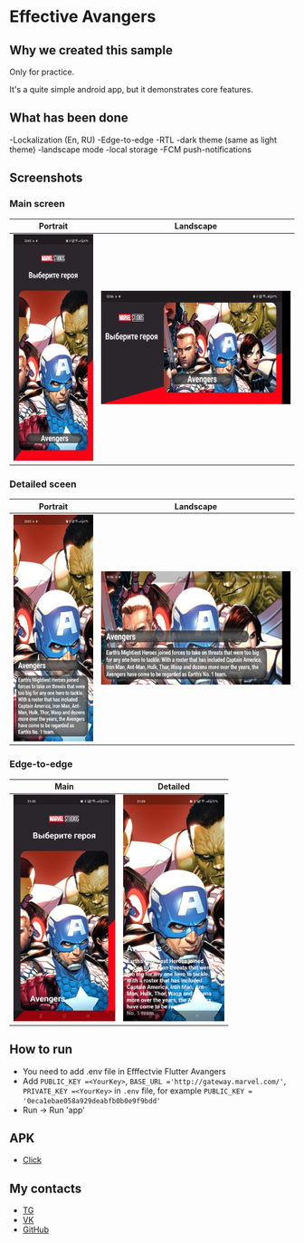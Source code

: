 # Effective Avangers

## Why we created this sample
Only for practice.

It's a quite simple android app, but it demonstrates core features.

## What has been done
-Lockalization (En, RU)
-Edge-to-edge 
-RTL
-dark theme (same as light theme)
-landscape mode
-local storage
-FCM push-notifications

## Screenshots

### Main screen

|Portrait                      |Landscape                    |
|:----------------------------:|:---------------------------:|
|<img src="assets/main.jpg" height="400">|<img src="assets/landscape.jpg" height="200">|


### Detailed sceen

|Portrait                      |Landscape                    |
|:----------------------------:|:---------------------------:|
|<img src="assets/detailed.jpg" height="400">|<img src="assets/landscape detaled.jpg" height="200">| 

### Edge-to-edge

|Main                          |Detailed                     |                       
|------------------------------|-----------------------------|
|<img src="assets/edge-to-edge.jpg" height="400">|<img src="assets/edge-to-edge detailed.jpg" height="400">


## How to run
* You need to add .env file in Efffectvie Flutter Avangers
* Add `PUBLIC_KEY =<YourKey>`, `BASE_URL ='http://gateway.marvel.com/'`, `PRIVATE_KEY =<YourKey>` in `.env` file, for example `PUBLIC_KEY = '0eca1ebae058a929deabfb0b0e9f9bdd'`
* Run -> Run 'app'

## APK
* [Click](https://drive.google.com/file/d/1Othd3iBYxWO7KiitirO0pb4IJJbXetbL/view?usp=share_link)


## My contacts 
* [TG](https://t.me/LoToSS13)
* [VK](https://vk.com/lotoss13)
* [GitHub](https://github.com/LoToSS13)


